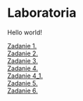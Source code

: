 <html>
<head>
    <title>Starting page</title>
</head>

<body>
    <h1>Laboratoria</h1>
    <p>Hello world!</p>
    <a href='/lab1/index.html'> Zadanie 1.</a> <br>
    <a href='/lab2/index.html'> Zadanie 2.</a> <br>
    <a href='/lab3/index.html'> Zadanie 3.</a> <br>
    <a href='/lab4/index.html'> Zadanie 4.</a> <br>
    <a href='/lab4_1/index.html'> Zadanie 4_1.</a> <br>
    <a href='/lab5/index.html'> Zadanie 5.</a> <br>
    <a href='/lab6/index.html'> Zadanie 6.</a> <br>
</body>

</html> 
